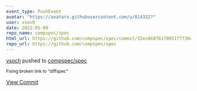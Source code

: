 ```yaml
---
event_type: PushEvent
avatar: "https://avatars.githubusercontent.com/u/814322?"
user: vsoch
date: 2022-05-09
repo_name: compspec/spec
html_url: https://github.com/compspec/spec/commit/32ec6687b170051f7736de138632d61e0350cb22
repo_url: https://github.com/compspec/spec
---
```


<a href='https://github.com/vsoch' target='_blank'>vsoch</a> pushed to <a href='https://github.com/compspec/spec' target='_blank'>compspec/spec</a>

<small>Fixing broken link to "diffspec"</small>

<a href='https://github.com/compspec/spec/commit/32ec6687b170051f7736de138632d61e0350cb22' target='_blank'>View Commit</a>